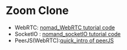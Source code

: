 # Zoom Clone

- WebRTC: [nomad_WebRTC tutorial code](https://github.com/daonez/nomad_zoomclone/tree/webRTC)
- SocketIO : [nomand_socketIO tutorial code](https://github.com/daonez/nomad_zoomclone/tree/socketIO)
- PeerJS(WebRTC):[quick_intro of peerJS](https://github.com/daonez/nomad_zoomclone/tree/peerJs)
